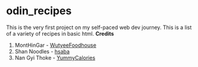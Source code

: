 # odin_recipes
This is the very first project on my self-paced web dev journey.
This is a list of a variety of recipes in basic html.
**Credits**
1. MontHinGar - [WutyeeFoodhouse](https://www.wutyeefoodhouse.com/en/?p=9)
2. Shan Noodles - [hsaba](https://hsaba.com/recipes/shan-noodles-recipe)
3. Nan Gyi Thoke - [YummyCalories](https://yummycalories.com/2020/11/28/burmese-chicken-thick-noodle-salad-nan-gyi-thoke/)